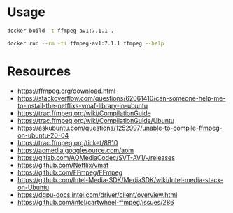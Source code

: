 # Usage

```bash
docker build -t ffmpeg-av1:7.1.1 .

docker run --rm -ti ffmpeg-av1:7.1.1 ffmpeg --help
```

# Resources

- https://ffmpeg.org/download.html
- https://stackoverflow.com/questions/62061410/can-someone-help-me-to-install-the-netflixs-vmaf-library-in-ubuntu
- https://trac.ffmpeg.org/wiki/CompilationGuide
- https://trac.ffmpeg.org/wiki/CompilationGuide/Ubuntu
- https://askubuntu.com/questions/1252997/unable-to-compile-ffmpeg-on-ubuntu-20-04
- https://trac.ffmpeg.org/ticket/8810
- https://aomedia.googlesource.com/aom
- https://gitlab.com/AOMediaCodec/SVT-AV1/-/releases
- https://github.com/Netflix/vmaf
- https://github.com/FFmpeg/FFmpeg
- https://github.com/Intel-Media-SDK/MediaSDK/wiki/Intel-media-stack-on-Ubuntu
- https://dgpu-docs.intel.com/driver/client/overview.html
- https://github.com/intel/cartwheel-ffmpeg/issues/286
